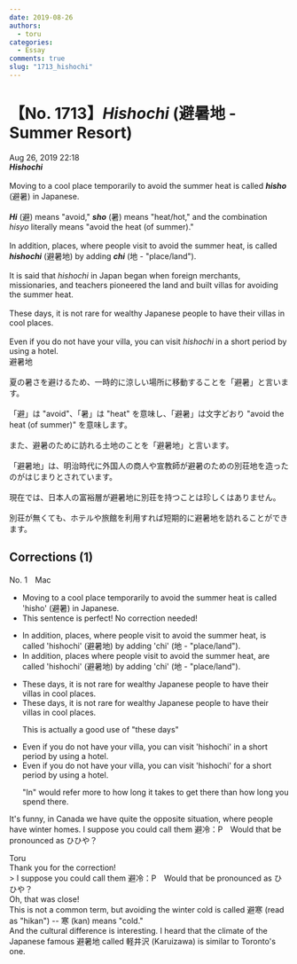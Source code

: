 ```yaml
---
date: 2019-08-26
authors:
  - toru
categories:
  - Essay
comments: true
slug: "1713_hishochi"
---
```


# 【No. 1713】<strong><em>Hishochi</strong></em> (避暑地 - Summer Resort)
<div class="date">Aug 26, 2019 22:18</div>
<div id="post"><div id="body_show_ori">
<strong><em>Hishochi</strong></em><br/><br/>Moving to a cool place temporarily to avoid the summer heat is called <strong><em>hisho</em></strong> (避暑) in Japanese.<br/><br/><strong><em>Hi</em></strong> (避) means "avoid," <strong><em>sho</em></strong> (暑) means "heat/hot," and the combination <em>hisyo</em> literally means "avoid the heat (of summer)."<br/><br/>In addition, places, where people visit to avoid the summer heat, is called <strong><em>hishochi</em></strong> (避暑地) by adding <strong><em>chi</em></strong> (地 - "place/land").<br/><br/>It is said that <em>hishochi</em> in Japan began when foreign merchants, missionaries, and teachers pioneered the land and built villas for avoiding the summer heat.<br/><br/>These days, it is not rare for wealthy Japanese people to have their villas in cool places.<br/><br/>Even if you do not have your villa, you can visit <em>hishochi</em> in a short period by using a hotel.
</div></div>

<!-- more -->

<div id="post_ja"><div id="body_show_mo">
避暑地<br/><br/>夏の暑さを避けるため、一時的に涼しい場所に移動することを「避暑」と言います。<br/><br/>「避」は "avoid"、「暑」は "heat" を意味し、「避暑」は文字どおり "avoid the heat (of summer)" を意味します。<br/><br/>また、避暑のために訪れる土地のことを「避暑地」と言います。<br/><br/>「避暑地」は、明治時代に外国人の商人や宣教師が避暑のための別荘地を造ったのがはじまりとされています。<br/><br/>現在では、日本人の富裕層が避暑地に別荘を持つことは珍しくはありません。<br/><br/>別荘が無くても、ホテルや旅館を利用すれば短期的に避暑地を訪れることができます。
</div></div>

## Corrections (1)
<div id="block"><div class="first_name"> No. 1　<span class="just_name">Mac</span></div><div id="block2">
<ul class="correction_field">
<li class="incorrect">Moving to a cool place temporarily to avoid the summer heat is called 'hisho' (避暑) in Japanese.</li>
<li class="corrected perfect">This sentence is perfect! No correction needed!</li>
</ul>
<ul class="correction_field">
<li class="incorrect">In addition, places, where people visit to avoid the summer heat, is called 'hishochi' (避暑地) by adding 'chi' (地 - "place/land").</li>
<li class="corrected correct">
In addition, places where people visit to avoid the summer heat, <span class="f_red">are </span>called 'hishochi' (避暑地) by adding 'chi' (地 - "place/land").
</li>
</ul>
<ul class="correction_field">
<li class="incorrect">These days, it is not rare for wealthy Japanese people to have their villas in cool places.</li>
<li class="corrected correct">
These days, it is not rare for wealthy Japanese people to have their villas in cool places.
<p class="correction_comment">This is actually a good use of "these days"</p>
</li>
</ul>
<ul class="correction_field">
<li class="incorrect">Even if you do not have your villa, you can visit 'hishochi' in a short period by using a hotel.</li>
<li class="corrected correct">
Even if you do not have your villa, you can visit 'hishochi' <span class="f_red">for </span>a short period by using a hotel.
<p class="correction_comment">"In" would refer more to how long it takes to get there than how long you spend there.</p>
</li>
</ul>
<p class="comment_small">
 It's funny, in Canada we have quite the opposite situation, where people have winter homes. I suppose you could call them 避冷：P　Would that be pronounced as ひひや？
</p>

</div><div class="name"><span class="just_name">Toru</span><br>
Thank you for the correction!<br/>&gt; I suppose you could call them 避冷：P　Would that be pronounced as ひひや？<br/>Oh, that was close!<br/>This is not a common term, but avoiding the winter cold is called 避寒 (read as "hikan") -- 寒 (kan) means "cold."<br/>And the cultural difference is interesting. I heard that the climate of the Japanese famous 避暑地 called 軽井沢 (Karuizawa) is similar to Toronto's one.<br/>
</div>
</div>
